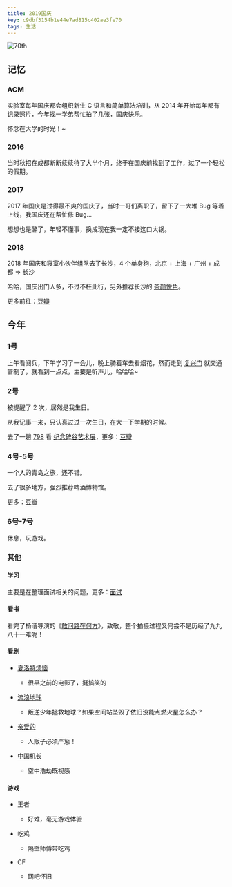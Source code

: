 ```yaml
---
title: 2019国庆
key: c9dbf3154b1e44e7ad815c402ae3fe70
tags: 生活
---
```


![70th](http://118.24.108.205:8086/pic/blog/70_national_day.jpg)

<!--more-->

## 记忆

### ACM

实验室每年国庆都会组织新生 C 语言和简单算法培训，从 2014 年开始每年都有记录照片，今年找一学弟帮忙拍了几张，国庆快乐。

怀念在大学的时光！~

### 2016

当时秋招在成都断断续续待了大半个月，终于在国庆前找到了工作，过了一个轻松的假期。

### 2017

2017 年国庆是过得最不爽的国庆了，当时一哥们离职了，留下了一大堆 Bug 等着上线，我国庆还在帮忙修 Bug...

想想也是醉了，年轻不懂事，换成现在我一定不接这口大锅。

### 2018

2018 年国庆和寝室小伙伴组队去了长沙，4 个单身狗，北京 + 上海 + 广州 + 成都 => 长沙

哈哈，国庆出门人多，不过不枉此行，另外推荐长沙的 [茶颜悦色](https://www.zhihu.com/question/303878537/answer/762363565)。

更多前往：[豆瓣](https://www.douban.com/doubanapp/dispatch?uri=/status/2641470644/&dt_dapp=1)

## 今年

### 1号

上午看阅兵，下午学习了一会儿，晚上骑着车去看烟花，然而走到 [复兴门](https://j.map.baidu.com/b3/heM) 就交通管制了，就看到一点点，主要是听声儿，哈哈哈~

### 2号

被提醒了 2 次，居然是我生日。

从我记事一来，只认真过过一次生日，在大一下学期的时候。

去了一趟 [798](https://j.map.baidu.com/45/6) 看 [纪念碑谷艺术展](https://www.douban.com/event/32602523/)，更多：[豆瓣](https://www.douban.com/people/172645101/status/2650345678/)

### 4号-5号

一个人的青岛之旅，还不错。

去了很多地方，强烈推荐啤酒博物馆。

更多：[豆瓣](https://www.douban.com/doubanapp/dispatch?uri=/status/2655307319)

### 6号-7号

休息，玩游戏。

### 其他

#### 学习

主要是在整理面试相关的问题，更多：[面试](https://hate13.com/2019/10/03/%E9%9D%A2%E8%AF%95.html)

#### 看书

看完了杨洁导演的《[敢问路在何方](https://book.douban.com/subject/20424572/)》，致敬，整个拍摄过程又何尝不是历经了九九八十一难呢！

#### 看剧

- [夏洛特烦恼](https://movie.douban.com/subject/25964071/)
  - 很早之前的电影了，挺搞笑的

- [流浪地球](https://movie.douban.com/subject/26266893/)
  - 叛逆少年拯救地球？如果空间站坠毁了依旧没能点燃火星怎么办？

- [亲爱的](https://movie.douban.com/subject/25798222/)
  - 人贩子必须严惩！

- [中国机长](https://movie.douban.com/subject/30295905/)
  - 空中浩劫既视感

#### 游戏

- 王者
  - 好难，毫无游戏体验

- 吃鸡
  - 隔壁师傅带吃鸡

- CF
  - 网吧怀旧
